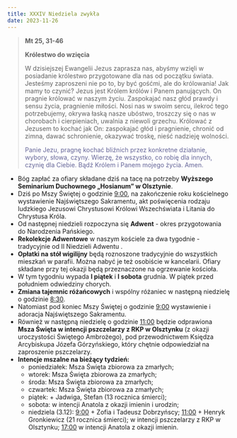 ```yaml
---
title: XXXIV Niedziela zwykła
date: 2023-11-26
---
```


> **Mt 25, 31-46**
>
> **Królestwo do wzięcia**
>
> W dzisiejszej Ewangelii Jezus zaprasza nas, abyśmy wzięli w posiadanie królestwo przygotowane dla nas od początku świata. Jesteśmy zaproszeni nie po to, by być gośćmi, ale do królowania! Jak mamy to czynić? Jezus jest Królem królów i Panem panujących. On pragnie królować w naszym życiu. Zaspokajać nasz głód prawdy i sensu życia, pragnienie miłości. Nosi nas w swoim sercu, ilekroć tego potrzebujemy, okrywa łaską nasze ubóstwo, troszczy się o nas w chorobach i cierpieniach, uwalnia z niewoli grzechu. Królować z Jezusem to kochać jak On: zaspokajać głód i pragnienie, chronić od zimna, dawać schronienie, okazywać troskę, nieść nadzieję wolności.
>
> <span style="color: #666699;">Panie Jezu, pragnę kochać bliźnich przez konkretne działanie, wybory, słowa, czyny. Wierzę, że wszystko, co robię dla innych, czynię dla Ciebie. Bądź Królem i Panem mojego życia. Amen.
> &nbsp;

- Bóg zapłać za ofiary składane dziś na tacę na potrzeby **Wyższego Seminarium Duchownego „Hosianum” w Olsztynie**.
- Dziś po Mszy Świętej o godzinie <u>9:00</u>, na zakończenie roku kościelnego wystawienie Najświętszego Sakramentu, akt poświęcenia rodzaju ludzkiego Jezusowi Chrystusowi Królowi Wszechświata i Litania do Chrystusa Króla.
- Od następnej niedzieli rozpoczyna się **Adwent** - okres przygotowania do Narodzenia Pańskiego.
- **Rekolekcje Adwentowe** w naszym kościele za dwa tygodnie - tradycyjnie od II Niedzieli Adwentu .
- **Opłatki na stół wigilijny** będą roznoszone tradycyjnie do wszystkich mieszkań w parafii. Można nabyć je też osobiście w kancelarii. Ofiary składane przy tej okazji będą przeznaczone na ogrzewanie kościoła.
- W tym tygodniu wypada **I piątek** i **I sobota** grudnia. W piątek przed południem odwiedziny chorych.
- **Zmiana tajemnic różańcowych** i wspólny różaniec w następną niedzielę o godzinie <u>8:30</u>.
- Natomiast pod koniec Mszy Świętej o godzinie <u>9:00</u> wystawienie i adoracja Najświętszego Sakramentu.
- Również w następną niedzielę o godzinie <u>11:00</u> będzie odprawiona **Msza Święta w intencji pszczelarzy z RKP w Olsztynku** (z okazji uroczystości Świętego Ambrożego), pod przewodnictwem Księdza Arcybiskupa Józefa Górzyńskiego, który chętnie odpowiedział na zaproszenie pszczelarzy.
- **Intencje mszalne na bieżący tydzień:**
  - poniedziałek: Msza Święta zbiorowa za zmarłych;
  - wtorek: Msza Święta zbiorowa za zmarłych;
  - środa: Msza Święta zbiorowa za zmarłych;
  - czwartek: Msza Święta zbiorowa za zmarłych;
  - piątek: + Jadwiga, Stefan (13 rocznica śmierci);
  - sobota: w intencji Anatola z okazji imienin i urodzin;
  - niedziela (3.12): <u>9:00</u> + Zofia i Tadeusz Dobrzyńscy; <u>11:00</u> + Henryk Gronkiewicz (21 rocznica śmierci); w intencji pszczelarzy z RKP w Olsztynku; <u>17:00</u> w intencji Anatola z okazji imienin.







